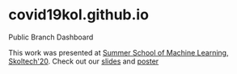 # covid19kol.github.io
Public Branch Dashboard


This work was presented at [Summer School of Machine Learning, Skoltech'20](http://smiles.skoltech.ru). 
Check out our [slides](https://github.com/covid19kol/covid19kol.github.io/raw/master/COVID_SMILES.pdf) and [poster](https://github.com/covid19kol/covid19kol.github.io/raw/master/covid_poster%20(1).pdf)
